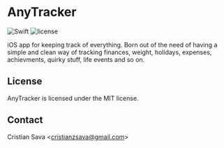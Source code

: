 # AnyTracker
![Swift](https://img.shields.io/badge/Swift-3.0-brightgreen.svg)
![license](https://img.shields.io/badge/license-MIT-blue.svg)

iOS app for keeping track of everything. Born out of the need of having a simple and clean way of tracking finances, weight, holidays, expenses, achievments, quirky stuff, life events and so on.

## License

AnyTracker is licensed under the MIT license.

## Contact

Cristian Sava <<cristianzsava@gmail.com>>

